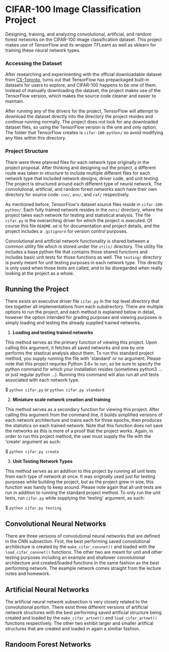 # CIFAR-100 Image Classification Project
Designing, training, and analyzing convolutional, artificial, and random forest networks
on the CIFAR-100 image classification dataset. This project makes use of TensorFlow and
its wrapper TFLearn as well as sklearn for training these neural network types.

### Accessing the Dataset
After researching and experimenting with the official downloadable dataset from 
[CS-Toronto](https://www.cs.toronto.edu/~kriz/cifar.html), turns out that TensorFlow
has prepackaged built-in datasets for users to explore, and CIFAR-100 happens to be
one of them. Instead of manually downloading the dataset, the project makes use of
the TensorFlow version, which makes the source code cleaner and easier to maintain. 

After running any of the drivers for the project, TensorFlow will attempt to download
the dataset directly into the directory the project resides and continue running normally.
The project does not look for any downloaded dataset files, so using the TensorFlow
version is the one and only option. The folder that TensorFlow creates is `cifar-100-python/`
so avoid modifying any files within this directory.

### Project Structure
There were three planned files for each network type originally in the project proposal.
After thinking and designing out the project, a different route was taken in structure
to include multiple different files for each network type that included network designs,
driver code, and unit testing. The project is structured around each different type of 
neural network. The convolutional, artificial, and random forest networks each have their 
own directory for source code: `cnn/`, `ann/`, and `raf/` respectively. 

As mentioned before, TensorFlow's dataset source files reside in `cifar-100-python/`. Each 
fully trained network resides in the `nets/` directory, where the project takes each network 
for testing and statistical analysis. The file `cifar.py` is the overarching driver for which 
the project is executed. Of course this file `README.md` is for documentation and project 
details, and the project includes  a `.gitignore` for version control purposes.

Convolutional and artificial network functionality is shared between a common utility file
which is stored under the `utils/` directory. The utility file includes a base python file
that contains those shared functions and includes basic unit tests for those functions
as well. The `testing/` directory is purely meant for unit testing purposes in each network type.
This directly is only used when those tests are called, and to be disregarded when really
looking at the project as a whole.

## Running the Project
There exists an executive driver file `cifar.py` in the top level directory that ties together
all implementations from each subdirectory. There are multiple options to run the project, and
each method is explained below in detail, however the option intended for grading purposes and
viewing purposes is simply loading and testing the already supplied trained networks. 

1. **Loading and testing trained networks**

This method serves as the primary function of viewing this project. Upon calling this argument,
it fetches all saved networks and one by one performs the stastical analysis about them.
To run this standard project method, you supply running the file with 'standard' or no argument.
Please note that this project requries Python 3.6+ to run, so be sure to specify the python
command for which your installation resides (sometimes python3 ... or just regular python ...).
Running this command will also run all unit tests associated with each network type.

$ `python cifar.py` or `python cifar.py standard` 

2. **Miniature scale network creation and training**

This method serves as a secondary function for viewing this project. After calling this argument
from the command line, it builds simplified versions of each network architecture and trains each
for three epochs, then produces the statistics on each trained network. Note that this function
does not save the networks as this is more of a proof that the project works. Again, in order to
run this project method, the user must supply the file with the 'create' argument as such:

$ `python cifar.py create`

3. **Unit Testing Network Types**

This method serves as an addition to this project by running all unit tests from each type of
network at once. It was originally used just for testing purposes while building the project,
but as the project grew in size, this function was handy to keep around. Please note again that
all unit tests are run in addition to running the standard project method. To only run the unit
tests, run `cifar.py` while supplying the 'testing' argument, as such:

$ `python cifar.py testing`

## Convolutional Neural Networks

There are three versions of convolutional neural networks that are defined in the CNN subsection.
First, the best performing saved convolutional architecture is created by the `make_cifar_convnet()`
and loaded with the `load_cifar_convnet()` functions. The other two are meant for unit and other
testing purposes including an example and shallower convolutional architecture and created/loaded
functions in the same fashion as the best performing network. The example network comes straight
from the lecture notes and homework.

## Artificial Neural Networks

The artificial neural network subsection is very closely related to the convolutional portion.
There exist three different versions of artificial network structures with the best performing
saved artificial structure being created and loaded by the `make_cifar_artnet()` and `load_cifar_artnet()`
functions respectively. The other two exhibit larger and smaller artifical structures that are
created and loaded in again a similiar fashion.

## Randoom Forest Networks